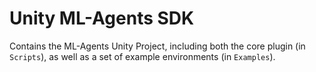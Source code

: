 # Unity ML-Agents SDK

Contains the ML-Agents Unity Project, including both the core plugin (in `Scripts`), as well as a set of example environments (in `Examples`).